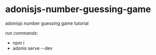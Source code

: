 # adonisjs-number-guessing-game
adonisjs number guessing game tutorial

*run commands:*
- npm i
- adonis serve --dev

